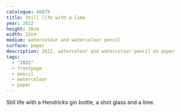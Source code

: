 ```yaml
---
catalogue: 46879
title: Still life with a lime
year: 2022
height: 26cm
width: 22cm
medium: watercolour and watercolour pencil
surface: paper
description: 2022, watercolour and watercolour pencil on paper
tags: 
  - "2022"
  - frontpage
  - pencil
  - watercolour
  - paper
---
```

Still life with a Hendricks gin bottle, a shot glass and a lime.
